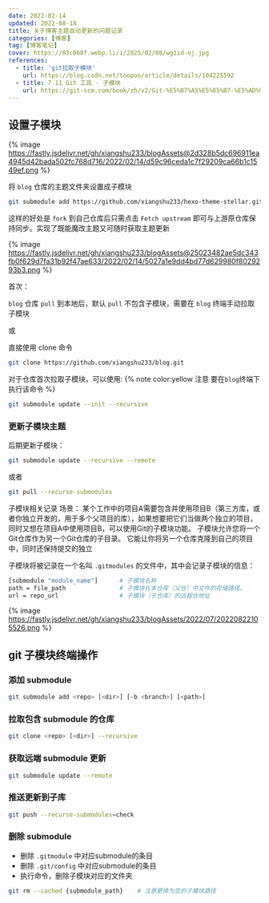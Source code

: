 ```yaml
---
date: 2022-02-14
updated: 2022-08-18
title: 关于博客主题自动更新的问题记录
categories: [博客]
tag: [博客笔记]
cover: https://03c068f.webp.li/i/2025/02/08/wg1id-oj.jpg
references:
  - title: 'git拉取子模块'
    url: https://blog.csdn.net/toopoo/article/details/104225592
  - title: 7.11 Git 工具 - 子模块
    url: https://git-scm.com/book/zh/v2/Git-%E5%B7%A5%E5%85%B7-%E5%AD%90%E6%A8%A1%E5%9D%97
---
```


## 设置子模块

{% image https://fastly.jsdelivr.net/gh/xiangshu233/blogAssets@2d328b5dc696911ea4945d42bada502fc768d716/2022/02/14/d59c96ceda1c7f29209ca66b1c1549ef.png %}

将 `blog` 仓库的主题文件夹设置成子模块
```Bash
git submodule add https://github.com/xiangshu233/hexo-theme-stellar.git themes/stellar
```

这样的好处是 `fork` 到自己仓库后只需点击 `Fetch upstream` 即可与上游原仓库保持同步。实现了既能魔改主题又可随时获取主题更新



{% image https://fastly.jsdelivr.net/gh/xiangshu233/blogAssets@25023482ae5dc343fb0f629d7fa31b92f47ae633/2022/02/14/5027a1e9dd4bd77d629980f8029293b3.png %}

首次：

`blog` 仓库 `pull` 到本地后，默认 `pull` 不包含子模块，需要在 `blog` 终端手动拉取子模块

或

直接使用 clone 命令
```Bash
git clone https://github.com/xiangshu233/blog.git
```

对于仓库首次拉取子模块，可以使用:
{% note color:yellow 注意 要在`blog`终端下执行该命令 %}


```Bash
git submodule update --init --recursive
```
### 更新子模块主题
后期更新子模块：

```Bash
git submodule update --recursive --remote
```

 或者

```Bash
git pull --recurse-submodules
```

子模块相关记录
场景：
某个工作中的项目A需要包含并使用项目B（第三方库，或者你独立开发的，用于多个父项目的库），如果想要把它们当做两个独立的项目，同时又想在项目A中使用项目B，可以使用Git的子模块功能。 子模块允许您将一个Git仓库作为另一个Git仓库的子目录。 它能让你将另一个仓库克隆到自己的项目中，同时还保持提交的独立

子模块将被记录在一个名叫 `.gitmodules` 的文件中，其中会记录子模块的信息：

```Bash
[submodule "module_name"]      # 子模块名称
path = file_path               # 子模块在本仓库（父仓）中文件的存储路径。
url = repo_url                 # 子模块（子仓库）的远程仓地址
```
{% image https://fastly.jsdelivr.net/gh/xiangshu233/blogAssets/2022/07/20220822105526.png %}

## git 子模块终端操作

### 添加 submodule
```Bash
git submodule add <repo> [<dir>] [-b <branch>] [<path>]
```
### 拉取包含 submodule 的仓库
```Bash
git clone <repo> [<dir>] --recursive
```
### 获取远端 submodule 更新
```Bash
git submodule update --remote
```
### 推送更新到子库
```Bash
git push --recurse-submodules=check
```
### 删除 submodule

- 删除 `.gitmodule` 中对应submodule的条目
- 删除 `.git/config` 中对应submodule的条目
- 执行命令，删除子模块对应的文件夹
```Bash
git rm --cached {submodule_path}    # 注意更换为您的子模块路径
```

